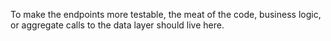 To make the endpoints more testable, the meat of the code, business logic, or aggregate calls to the data layer should live here.